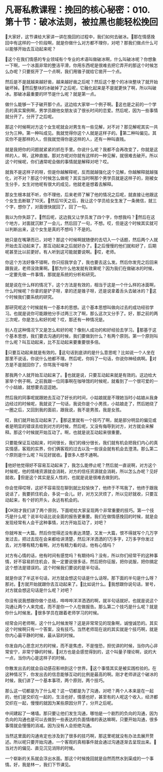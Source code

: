 # 凡哥私教课程：挽回的核心秘密：010.第十节：破冰法则，被拉黑也能轻松挽回

🎼大家好，这节课给大家讲一讲在挽回的过程中，我们如何去破冰。🎼那在情感挽回中有这样的一个阶段啊，就是你做什么对方都不理你，对吧？那我们做点什么可以能够开始去互动起来呢？

🎼这个在我们情感的专业领域有个专业的术语叫做破冰啊，什么叫破冰呢？你想象一下啊，一个冰面非常的整洁平滑，你用东西呢是很难去把它弄开的那这个时候怎么办呢？只要抠开了一个点啊，我们用锥子就给它凿开一个点。

然后是不是就越来越好凿，越来越好凿之后呢？然后这个整个的冰块整块了就开始破坏掉。🎼然后整块的冰破掉了之后呢，它融化起来是不是就更快了啊，所以叫破冰。那破冰最重要的环节是什么呢？就是第一点。

做什么能够一下子破开那个点。这边给大家举一个例子啊。🎼这也是之前的一个学员的真实案例啊，男学员跟他女朋友谈了很长时间的恋爱。然后呢，因为一些事情就分开了。分开了之后呢。

那这个时候啊对方这个女生呢就会对男生有一些见解，对不对？那见解呢其实一共分为三种。第一种叫成见。我就觉得你这个人就是这样子的。🎼第二种叫偏见。其实你不是那样的人，但我就觉得你是这样的人，还有一种叫直贱。

就是我把你的问题就紧紧的抓在手里。你说什么呢？我都不会再改变了，你就是这样的人，啊，这种直接。那对方呢对你就有这样的一种见解，就很难去破开。所以这个时候呢，你们通常呢会做的事情就是解释对吧？哎。

就我不是这样子的呀，但是你越解释呢，反而就越强化这个见解，你越解释就越强化，对不对？那这个时候怎么做呢？其实当时啊那个男学员就是这样子的，刚被女生分手，女生对他呢有很大的成见，他就老是想着去解释。

那女生根本就不听，你不理他，后来老师了解了他的情况之后呢，就直接让他跟这个女生去断联了10天。🎼然后10天之后，我让这个学员给女生发了一条微信，就三个字，想你了，对面很快就回了，回了一句。

我以为你失踪了。🎼然后呢，这边我又让学员发了四个字，你想我吗？🎼然后在这个地方，对面就沉默了一会儿，然后回了一句，不想。哎，但是这个时候其实就可以判断出来，这个女生是真的不想吗？不是的。

她只是在嘴犟而已，对吧？那这个时候啊就随便的去切入一个话题，然后两个人就开始去互动起来了。那互动起来之后就好办了。🎼之后慢慢的他们就和好了，后期呢甚至比以前更好。有人听到这可能就要说啊。🎼哎，老师。

你这个方法好像不错啊，你只招我学会了，我也要去这么发。然后你发完之后回来跟我说，老师没效果啊。🎼那为什么他发就有效果呢？因为我们在做破冰的时候，一定要先做一件事情，那就是系统的分析和研究。

就是说在什么样的情况下，这个方法是有效的，相当于这是一个什么样的冰面啊，什么时候呢？你拿的是铲子呀，拿的还是锥子呀，还是说拿着舌头去破冰的？🎼这个时候我们要系统的研究。

那研究呢这个时候就有一个基本的思想。这个基本思想叫做向过去的成功经验学习。也就是说你可能跟他分手过两三次了啊，那么这次又分手了。好，那之前的两三次呢，你是怎么和好的呢？哎，那还有一种情况是。

别人在这种情况下又是怎么和好的呢？像别人成功的和好经验去学习。🎼那基于这个基本思想，我们要去沟通的时候，我们要做到什么？有两个原则。第一个原则叫什么呢？叫互动起来，比不互动起来要重要很多倍。

🎼只要互动起来就是有效的。🎼这句话到底讲的是什么意思呢？比如说一个人坐在那里不说话，你说什么他都不理。然后呢，你妈了一句话，你说你神经病啊。🎼对方是不是就回你了，你骂我干啥呀？

那我两个人就开始互动起来了。🎼也就是说，只要互动起来就是有效的。这边给大家举个例子啊。之前我跟一位同事啊在咖啡馆的时候呢，就看到了一个很可爱的一个小姑娘，就想要去逗逗她。

然后我的同事呢就跟她去互动了好长的时间，小姑娘就是不理她当时小姑娘从我身边经过的时候呢，我就说了一句话，我说你是个小男孩，小姑娘走了，然后她绕了一圈之后，又回到我的面前，跟我说，我不是男孩，我是女孩。

哎，我们就开始互动起来了。🎼那这里就有一个技巧了啊，就是部分明显的偏见或者是明显的错误去给到对方的时候，然后呢，又没有侮辱到对方，对方就会来解释。那这个时候就开始互动了。啊，也就是说互动起来很重要。

只要能保证互动起来，时间很长，我们的缘分很长，我们就有机会把我们内心的真实情感，客观的实界，你们俩客观的过去以及一些误会就有机会去澄清。那么第二个原则是什么呢？叫见好就收。🎼很多人想不通啊。

🎼他好他觉得好不容易互动起来了，我怎么能停止呢？然后就一直说啊，对方这个时候呢，他的情绪资源就会消耗，对方的信任资源就会消耗，所以怎么办呢？见好就收。🎼但是这个其实是反人性的，也就是说是很难去做到的。

你会觉得哎呀，这好不容易现在聊到就比较愉快了，他终于不骂我了，他终于跟我说话了，我要抓住机会，多说一会儿。好，对方又厌烦了，所以见好就收，只要互动起来，有个好的开头，永远有机会的。

🎼OK刚才我们讲了两个原则，下面呢给大家呈现两个非常重要的技巧。第一个技巧是什么呢？说半句话比说全面的报告更重要。我们在做情感挽回的时候，就是会发现经常有人会干这种事情，对方开始互动了，对吧？

你就哗发一大篇。然后你觉得还没有表达清楚，又发一大篇，恨不得就写个几万字发过去，把过去现在会来都给讲清楚，然后洋洋洒洒的1万多字，2万多字你发过去，对方哪有精力看啊，对方有精力看的话，他有心情吗？

对方有心情的话，他有时间有感觉吗？有期待吗？没有，所以你们经常干的这种事情，好不容易抓住机会，我一定要说很多话，然后把你征服，把你说服，把你搞定这个想法是错误的。这个时候我们要说的是半句话。

就是你说了半这半句话，对方就会想这句话是什么话呀。那下面的半句是什么呀？那对。🎼方就开始就跟你去互动起来了。🎼比如说什么。🎼我想跟你说句话，冒号，对方就会想这句话是什么呢？对吧？

你没有说我想跟你做个总结，哗哗哗洋洋洒洒的啊，就半句话就好。也就是说这个沟通让两个人来完成，而不是你一个人在做报告。那么第二个技巧是什么呢？就是你什么时候发。🎼很多学员在跟着老师学习的时候。

经常会问老师啊，这个什么时候发呀？这是非常常见的现象啊，诚惶诚恐的。其实这个时候啊只有一个答案，没有技巧。当然老师现在说的其实就是个技巧啊，就是你内心最平静的时候，最从容的时候。

你发自内心思念对方的时候，而不是焦虑，不是惶恐，担忧讲的时候，当你内心非常安宁，非常宁静的时候，🎼对方也是会感觉得到的，这个叫量子理论啊，说的大一点，当你内心是这样子的时候。

你散发出去的就会自动感召影响到这个世界。🎼这个事情其实是被实践检验的。在这种情况下，你发出去的信息能够互动的比例是最高的啊。刚才老师讲这个破冰的时候，我们讲了一个基本事项，两个原则，两个技巧。

那么这一切都是为了什么呢？这一切都是为了沟通，对吧？两个人本来是在一起的，他们是交织在一起的，生活也好，情感也好，甚至有的人呢这个收入，经济都交织在一起，慢慢的就因为某些原因分开了，分开之后呢。

中间建起了一堵墙。那只要让他们发生沟通，哪怕是一个剧烈的负向的沟通，因为负向的沟通也是可以去做到一些表达的负面情绪的表达嘛啊，只要开始沟通，很多事情就会慢慢的消减。因为没有人会拒绝沟通。

当然这里面的沟通肯定也涉及到了很多的技巧啊，那这里呢就没有办法去展开赘述。所以呢只要开始沟通，一个客观的真相事件就会通过沟通逐渐去呈现出来。🎼当对方的偏见、直见沉见消除的时候。

一个崭新的关系就会浮出水面。那这个时候挽回就是自然而然水到渠成的一个事情。好，我是林一，我们下节课见。


